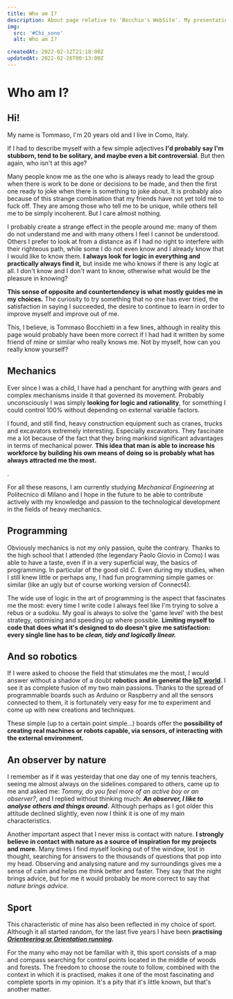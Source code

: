 ```yaml
---
title: Who am I?
description: About page relative to 'Bocchio's WebSite'. My presentation, interests, hobbies and everything that could help you understand who I am and get to know me even better.
img:
  src: '#Chi_sono'
  alt: Who am I?

createdAt: 2022-02-12T21:18:00Z
updatedAt: 2022-02-26T00:13:00Z
---
```


# Who am I?

<CMedia :s="img.src" :a="img.src"></CMedia>

## Hi!

My name is Tommaso, I'm 20 years old and I live in Como, Italy.

If I had to describe myself with a few simple adjectives **I'd probably say I'm stubborn, tend to be solitary, and maybe even a bit controversial**. But then again, who isn't at this age?

Many people know me as the one who is always ready to lead the group when there is work to be done or decisions to be made, and then the first one ready to joke when there is something to joke about. It is probably also because of this strange combination that my friends have not yet told me to fuck off. They are among those who tell me to be unique, while others tell me to be simply incoherent. But I care almost nothing.

<CMedia s="/v1635370023/Chi%20sono/Al_mare.jpg" c="At the sea all is a joke..."></CMedia>

I probably create a strange effect in the people around me: many of them do not understand me and with many others I feel I cannot be understood. Others I prefer to look at from a distance as if I had no right to interfere with their righteous path, while some I do not even know and I already know that I would like to know them. **I always look for logic in everything and practically always find it,** but inside me who knows if there is any logic at all. I don't know and I don't want to know, otherwise what would be the pleasure in knowing?

**This sense of opposite and countertendency is what mostly guides me in my choices.** The curiosity to try something that no one has ever tried, the satisfaction in saying I succeeded, the desire to continue to learn in order to improve myself and improve out of me.

This, I believe, is Tommaso Bocchietti in a few lines, although in reality this page would probably have been more correct if I had had it written by some friend of mine or similar who really knows me. Not by myself, how can you really know yourself?

## Mechanics

Ever since I was a child, I have had a penchant for anything with gears and complex mechanisms inside it that governed its movement. Probably unconsciously I was simply **looking for logic and rationality**, for something I could control 100% without depending on external variable factors.

I found, and still find, heavy construction equipment such as cranes, trucks and excavators extremely interesting. Especially excavators. They fascinate me a lot because of the fact that they bring mankind significant advantages in terms of mechanical power. **This idea that man is able to increase his workforce by building his own means of doing so is probably what has always attracted me the most.**

<CMedia s="/v1635371803/Chi%20sono/Escavatore.png" c="Did I mention that excavators appeal to me?"></CMedia>.

For all these reasons, I am currently studying _Mechanical Engineering_ at Politecnico di Milano and I hope in the future to be able to contribute actively with my knowledge and passion to the technological development in the fields of heavy mechanics.

## Programming

Obviously mechanics is not my only passion, quite the contrary. Thanks to the high school that I attended (the legendary Paolo Giovio in Como) I was able to have a taste, even if in a very superficial way, the basics of programming. In particular of the good old _C_. Even during my studies, when I still knew little or perhaps any, I had fun programming simple games or similar (like an ugly but of course working version of Connect4).

The wide use of logic in the art of programming is the aspect that fascinates me the most: every time I write code I always feel like I'm trying to solve a rebus or a sudoku. My goal is always to solve the 'game level' with the best strategy, optimising and speeding up where possible. **Limiting myself to code that does what it's designed to do doesn't give me satisfaction: every single line has to be _clean, tidy and logically linear._**

## And so robotics

If I were asked to choose the field that stimulates me the most, I would answer without a shadow of a doubt **robotics and in general the [IoT world](https://en.wikipedia.org/wiki/Internet_of_things)**. I see it as complete fusion of my two main passions. Thanks to the spread of programmable boards such as Arduino or Raspberry and all the sensors connected to them, it is fortunately very easy for me to experiment and come up with new creations and techniques.

<CMedia s="/v1636152121/Chi%20sono/Raspberry_Arduino.jpg" c="The Raspberry and Arduino boards"></CMedia>

These simple (up to a certain point simple...) boards offer the **possibility of creating real machines or robots capable, via sensors, of interacting with the external environment.**

## An observer by nature

I remember as if it was yesterday that one day one of my tennis teachers, seeing me almost always on the sidelines compared to others, came up to me and asked me: _Tommy, do you feel more of an active boy or an observer?_, and I replied without thinking much: **_An observer, I like to analyse others and things around._** Although perhaps as I got older this attitude declined slightly, even now I think it is one of my main characteristics.

Another important aspect that I never miss is contact with nature. **I strongly believe in contact with nature as a source of inspiration for my projects and more.** Many times I find myself looking out of the window, lost in thought, searching for answers to the thousands of questions that pop into my head. Observing and analysing nature and my surroundings gives me a sense of calm and helps me think better and faster. They say that the night brings advice, but for me it would probably be more correct to say that _nature brings advice._

## Sport

This characteristic of mine has also been reflected in my choice of sport. Although it all started random, for the last five years I have been **practising [_Orienteering_ or _Orientation running_](https://www.fisolombardia.it/wp/che-cose-lorienteering/).**

<CMedia s="/v1632886357/Chi%20sono/Orienteering.jpg" c="Me during a race"></CMedia>

For the many who may not be familiar with it, this sport consists of a map and compass searching for control points located in the middle of woods and forests. The freedom to choose the route to follow, combined with the context in which it is practised, makes it one of the most fascinating and complete sports in my opinion. It's a pity that it's little known, but that's another matter.
